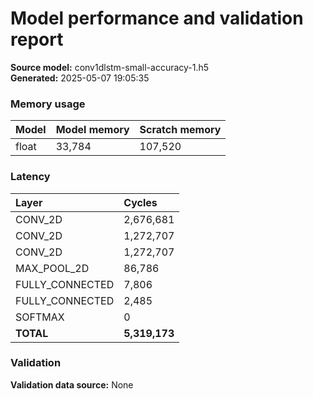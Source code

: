 # Model performance and validation report
**Source model:** conv1dlstm-small-accuracy-1.h5  
**Generated:** 2025-05-07 19:05:35

### Memory usage
| Model | Model memory | Scratch memory |
| :--- | :--- | :--- |
| float | 33,784 | 107,520 |

### Latency
| Layer | Cycles |
| :--- | :--- |
| CONV_2D | 2,676,681 |
| CONV_2D | 1,272,707 |
| CONV_2D | 1,272,707 |
| MAX_POOL_2D | 86,786 |
| FULLY_CONNECTED | 7,806 |
| FULLY_CONNECTED | 2,485 |
| SOFTMAX | 0 |
| **TOTAL** | **5,319,173** |

### Validation
**Validation data source:** None
